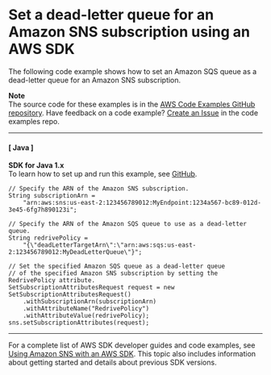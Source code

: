 # Set a dead\-letter queue for an Amazon SNS subscription using an AWS SDK<a name="example_sns_SetSubscriptionAttributesRedrivePolicy_section"></a>

The following code example shows how to set an Amazon SQS queue as a dead\-letter queue for an Amazon SNS subscription\.

**Note**  
The source code for these examples is in the [AWS Code Examples GitHub repository](https://github.com/awsdocs/aws-doc-sdk-examples)\. Have feedback on a code example? [Create an Issue](https://github.com/awsdocs/aws-doc-sdk-examples/issues/new/choose) in the code examples repo\. 

------
#### [ Java ]

**SDK for Java 1\.x**  
 To learn how to set up and run this example, see [GitHub](https://github.com/awsdocs/aws-doc-sdk-examples/tree/main/java/example_code/sns#code-examples)\. 
  

```
// Specify the ARN of the Amazon SNS subscription.
String subscriptionArn =
    "arn:aws:sns:us-east-2:123456789012:MyEndpoint:1234a567-bc89-012d-3e45-6fg7h890123i";

// Specify the ARN of the Amazon SQS queue to use as a dead-letter queue.
String redrivePolicy =
    "{\"deadLetterTargetArn\":\"arn:aws:sqs:us-east-2:123456789012:MyDeadLetterQueue\"}";

// Set the specified Amazon SQS queue as a dead-letter queue
// of the specified Amazon SNS subscription by setting the RedrivePolicy attribute.
SetSubscriptionAttributesRequest request = new SetSubscriptionAttributesRequest()
    .withSubscriptionArn(subscriptionArn)
    .withAttributeName("RedrivePolicy")
    .withAttributeValue(redrivePolicy);
sns.setSubscriptionAttributes(request);
```

------

For a complete list of AWS SDK developer guides and code examples, see [Using Amazon SNS with an AWS SDK](sdk-general-information-section.md)\. This topic also includes information about getting started and details about previous SDK versions\.
